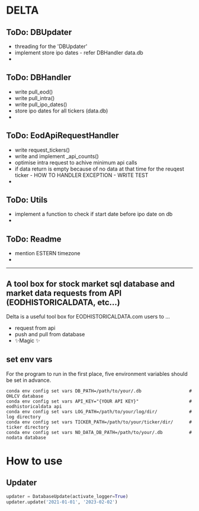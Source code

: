 # DELTA

## ToDo: DBUpdater
 
- threading for the 'DBUpdater'
- implement store ipo dates - refer DBHandler data.db
-

## ToDo: DBHandler

- write pull_eod()
- write pull_intra()
- write pull_ipo_dates()
- store ipo dates for all tickers (data.db)
-

## ToDo: EodApiRequestHandler

- write request_tickers()
- write and implement _api_counts()
- optimise intra request to achive minimum api calls
- if data return is empty because of no data at that time for the reuqest ticker - HOW TO HANDLER EXCEPTION - WRITE TEST
- 

## ToDo: Utils
- implement a function to check if start date before ipo date on db
-

## ToDo: Readme

- mention ESTERN timezone
-

-------------------------------
## A tool box for stock market sql database and market data requests from API (EODHISTORICALDATA, etc...)

Delta is a useful tool box for EODHISTORICALDATA.com users to ...

- request from api
- push and pull from database
- ✨Magic ✨

## set env vars
For the program to run in the first place, five environment variables should be set in advance.
```
conda env config set vars DB_PATH=/path/to/your/.db                  # OHLCV database
conda env config set vars API_KEY="{YOUR API KEY}"                   # eodhistoricaldata api
conda env config set vars LOG_PATH=/path/to/your/log/dir/            # log directory
conda env config set vars TICKER_PATH=/path/to/your/ticker/dir/      # ticker directory
conda env config set vars NO_DATA_DB_PATH=/path/to/your/.db          # nodata database
```

# How to use
## Updater
```python
updater = DatabaseUpdate(activate_logger=True)
updater.update('2021-01-01', '2023-02-02')
```
